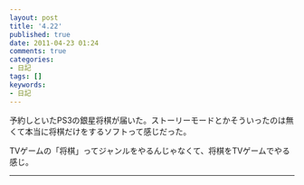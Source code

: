```yaml
---
layout: post
title: '4.22'
published: true
date: 2011-04-23 01:24
comments: true
categories:
- 日記
tags: []
keywords:
- 日記
---
```

予約しといたPS3の銀星将棋が届いた。ストーリーモードとかそういったのは無くて本当に将棋だけをするソフトって感じだった。

TVゲームの「将棋」ってジャンルをやるんじゃなくて、将棋をTVゲームでやる感じ。

---

